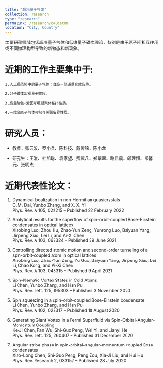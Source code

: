 ```yaml
---
title: "超冷量子气体"
collection: research
type: "research"
permalink: /research/coldatom
location: "City, Country"
---
```


主要研究领域包括超冷量子气体和低维量子磁性理论，特别是由于原子间相互作用或不同物理构型导致的新物态和新现象。

近期的工作主要集中于:
======

    1.人工规范势中的量子气体：自旋－轨道耦合效应等。

    2.分子磁体宏观量子效应。

    3.旋量玻色-爱因斯坦凝聚体拓扑性质。

    4.一维冷原子气体可积与关联临界性质。

研究人员：
======

- 教师：张云波、罗小兵、陈科技、戴传铭、陈小龙

- 研究生：王渝、杜旭聪、袁家望、费翼凡、郑翠翠、路启晨、郎理恒、常馨元、张明杰

近期代表性论文：
======
1. Dynamical localization in non-Hermitian quasicrystals<br>
C. M. Dai, Yunbo Zhang, and X. X. Yi<br>
Phys. Rev. A 105, 022215 – Published 22 February 2022<br>

2. Analytical results for the superflow of spin-orbit-coupled Bose-Einstein condensates in optical lattices<br>
Xiaobing Luo, Zhou Hu, Zhao-Yun Zeng, Yunrong Luo, Baiyuan Yang, Jinpeng Xiao, Lei Li, and Ai-Xi Chen<br>
Phys. Rev. A 103, 063324 – Published 29 June 2021<br>

3. Controlling directed atomic motion and second-order tunneling of a spin-orbit-coupled atom in optical lattices<br>
Xiaobing Luo, Zhao-Yun Zeng, Yu Guo, Baiyuan Yang, Jinpeng Xiao, Lei Li, Chao Kong, and Ai-Xi Chen<br>
Phys. Rev. A 103, 043315 – Published 9 April 2021<br>

4. Spin-Nematic Vortex States in Cold Atoms<br>
Li Chen, Yunbo Zhang, and Han Pu<br>
Phys. Rev. Lett. 125, 195303 – Published 3 November 2020<br>

5. Spin squeezing in a spin-orbit-coupled Bose-Einstein condensate<br>
Li Chen, Yunbo Zhang, and Han Pu<br>
Phys. Rev. A 102, 023317 – Published 18 August 2020<br>

6. Generating Giant Vortex in a Fermi Superfluid via Spin-Orbital-Angular-Momentum Coupling<br>
Ke-Ji Chen, Fan Wu, Shi-Guo Peng, Wei Yi, and Lianyi He<br>
Phys. Rev. Lett. 125, 260407 – Published 31 December 2020<br>

7. Angular stripe phase in spin-orbital-angular-momentum coupled Bose condensates<br>
Xiao-Long Chen, Shi-Guo Peng, Peng Zou, Xia-Ji Liu, and Hui Hu<br>
Phys. Rev. Research 2, 033152 – Published 28 July 2020<br>
